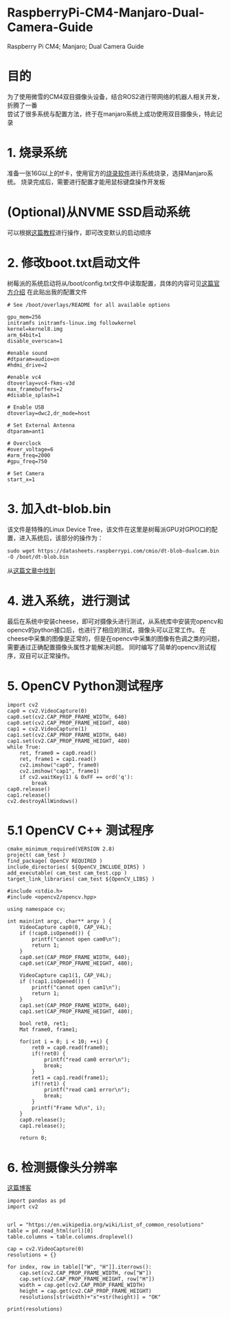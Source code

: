# RaspberryPi-CM4-Manjaro-Dual-Camera-Guide
Raspberry Pi CM4; Manjaro; Dual Camera Guide

# 目的
为了使用微雪的CM4双目摄像头设备，结合ROS2进行带网络的机器人相关开发，折腾了一番<br>
尝试了很多系统与配置方法，终于在manjaro系统上成功使用双目摄像头，特此记录

# 1. 烧录系统
准备一张16G以上的tf卡，使用官方的[烧录软件](https://www.raspberrypi.com/documentation/computers/getting-started.html#using-raspberry-pi-imager)进行系统烧录，选择Manjaro系统。
烧录完成后，需要进行配置才能用鼠标键盘操作开发板

# (Optional)从NVME SSD启动系统
可以根据[这篇教程](https://dphacks.com/2021/11/21/how-to-boot-a-pi-cm4-from-nvme-ssd/)进行操作，即可改变默认的启动顺序

# 2. 修改boot.txt启动文件
树莓派的系统启动将从/boot/config.txt文件中读取配置，具体的内容可见[这篇官方介绍](https://www.raspberrypi.com/documentation/computers/config_txt.html)
在此贴出我的配置文件

```
# See /boot/overlays/README for all available options

gpu_mem=256
initramfs initramfs-linux.img followkernel
kernel=kernel8.img
arm_64bit=1
disable_overscan=1

#enable sound
#dtparam=audio=on
#hdmi_drive=2

#enable vc4
dtoverlay=vc4-fkms-v3d
max_framebuffers=2
#disable_splash=1

# Enable USB
dtoverlay=dwc2,dr_mode=host

# Set External Antenna
dtparam=ant1

# Overclock
#over_voltage=6
#arm_freq=2000
#gpu_freq=750

# Set Camera
start_x=1
```

# 3. 加入dt-blob.bin
该文件是特殊的Linux Device Tree，该文件在这里是树莓派GPU对GPIO口的配置，进入系统后，该部分的操作为：<br>
```
sudo wget https://datasheets.raspberrypi.com/cmio/dt-blob-dualcam.bin -O /boot/dt-blob.bin
```
从[这篇文章中找到](https://www.raspberrypi.com/documentation/computers/compute-module.html#quickstart-guide)

# 4. 进入系统，进行测试
最后在系统中安装cheese，即可对摄像头进行测试，从系统库中安装完opencv和opencv的python接口后，也进行了相应的测试，摄像头可以正常工作。
在cheese中采集的图像是正常的，但是在opencv中采集的图像有色调之类的问题，需要通过正确配置摄像头属性才能解决问题。
同时编写了简单的opencv测试程序，双目可以正常操作。

# 5. OpenCV Python测试程序
```
import cv2
cap0 = cv2.VideoCapture(0)
cap0.set(cv2.CAP_PROP_FRAME_WIDTH, 640)
cap0.set(cv2.CAP_PROP_FRAME_HEIGHT, 480)
cap1 = cv2.VideoCapture(1)
cap1.set(cv2.CAP_PROP_FRAME_WIDTH, 640)
cap1.set(cv2.CAP_PROP_FRAME_HEIGHT, 480)
while True:
    ret, frame0 = cap0.read()
    ret, frame1 = cap1.read()
    cv2.imshow("cap0", frame0)
    cv2.imshow("cap1", frame1)
    if cv2.waitKey(1) & 0xFF == ord('q'):
        break
cap0.release()
cap1.release()
cv2.destroyAllWindows()
```

# 5.1 OpenCV C++ 测试程序

```
cmake_minimum_required(VERSION 2.8)
project( cam_test )
find_package( OpenCV REQUIRED )
include_directories( ${OpenCV_INCLUDE_DIRS} )
add_executable( cam_test cam_test.cpp )
target_link_libraries( cam_test ${OpenCV_LIBS} )
```

```
#include <stdio.h>
#include <opencv2/opencv.hpp>

using namespace cv;

int main(int argc, char** argv ) {
    VideoCapture cap0(0, CAP_V4L);
    if (!cap0.isOpened()) {
        printf("cannot open cam0\n");
        return 1;
    }
    cap0.set(CAP_PROP_FRAME_WIDTH, 640);
    cap0.set(CAP_PROP_FRAME_HEIGHT, 480);

    VideoCapture cap1(1, CAP_V4L);
    if (!cap1.isOpened()) {
        printf("cannot open cam1\n");
        return 1;
    }
    cap1.set(CAP_PROP_FRAME_WIDTH, 640);
    cap1.set(CAP_PROP_FRAME_HEIGHT, 480);

    bool ret0, ret1;
    Mat frame0, frame1;

    for(int i = 0; i < 10; ++i) {
        ret0 = cap0.read(frame0);
        if(!ret0) {
            printf("read cam0 error\n");
            break;
        }
        ret1 = cap1.read(frame1);
        if(!ret1) {
            printf("read cam1 error\n");
            break;
        }
        printf("Frame %d\n", i);
    }
    cap0.release();
    cap1.release();

    return 0;
```

# 6. 检测摄像头分辨率
[这篇博客](https://www.learnpythonwithrune.org/find-all-possible-webcam-resolutions-with-opencv-in-python/)
```
import pandas as pd
import cv2


url = "https://en.wikipedia.org/wiki/List_of_common_resolutions"
table = pd.read_html(url)[0]
table.columns = table.columns.droplevel()

cap = cv2.VideoCapture(0)
resolutions = {}

for index, row in table[["W", "H"]].iterrows():
    cap.set(cv2.CAP_PROP_FRAME_WIDTH, row["W"])
    cap.set(cv2.CAP_PROP_FRAME_HEIGHT, row["H"])
    width = cap.get(cv2.CAP_PROP_FRAME_WIDTH)
    height = cap.get(cv2.CAP_PROP_FRAME_HEIGHT)
    resolutions[str(width)+"x"+str(height)] = "OK"

print(resolutions)
```
